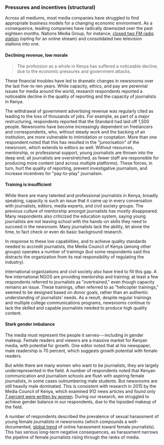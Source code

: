 ### Pressures and incentives (structural)

Across all mediums, most media companies have struggled to find appropriate business models for a changing economic environment. As a consequence, leading companies have radically downsized over the past eighteen months. Nations Media Group, for instance, [closed two FM radio station](https://twitter.com/NationMediaGrp/status/748393955688128516/photo/1?ref_src=twsrc%5Etfw&ref_url=http%3A%2F%2Fwww.africanews.com%2F2016%2F06%2F30%2Fkenya-s-nation-media-group-shuts-down-tv-and-radio-stations%2F) (opting for an online stream) and consolidated two television stations into one.

#### Declining revenue, low morale

<blockquote class="floatLeft">
  <p>The profession as a whole in Kenya has suffered a noticeable decline, due to the economic pressures and government attacks.</p>
</blockquote>

These financial troubles have led to dramatic changes in newsrooms over the last five-to-ten years. While capacity, ethics, and pay are perennial issues for media around the world, research respondents reported a noticeable decline in the quality of reporting and the capacity of journalists in Kenya.

The withdrawal of government advertising revenue was regularly cited as leading to the loss of thousands of jobs. For example, as part of a major restructuring, respondents reported that the Standard had laid off 1,500 people. Newsrooms have become increasingly dependent on freelancers and correspondents, who, without steady work and the backing of an institution, are more vulnerable to intimidation or cooptation. More than one respondent noted that this has resulted in the "juniorisation" of the newsroom, which extends to editors as well. Without resources, mentorship, or professional support, young journalists are thrown into the deep end; all journalists are overstretched, as fewer staff are responsible for producing more content (and across multiple platforms). These forces, in turn, hurt the quality of reporting, prevent investigative journalism, and increase incentives for "pay-to-play" journalism.

#### Training is insufficient

While there are many talented and professional journalists in Kenya, broadly speaking, capacity is such an issue that it came up in every conversation with journalists, editors, media experts, and civil society groups. The previous culture of mentorship amongst journalists has mostly disappeared. Many respondents also criticized the education system, saying young journalists are not leaving school with the hands-on skills they need to succeed in the newsroom. Many journalists lack the ability, let alone the time, to fact check or even do basic background research.

In response to these low capabilities, and to achieve quality standards needed to accredit journalists, the Media Council of Kenya (among other groups) operates a number of trainings (but some respondents said this distracts the organization from its real responsibility of regulating the industry).

International organizations and civil society also have tried to fill this gap.  A few international NGOS are providing mentorship and training; at least a few respondents referred to journalists as "overtrained," even though capacity remains an issue. These trainings, often referred to as "helicopter trainings," seemed to be designed based on donor goals, rather than an authentic understanding of journalists' needs. As a result, despite regular trainings and multiple college communications programs, newsrooms continue to lack the skilled and capable journalists needed to produce high quality content.

#### Stark gender imbalance

The media must represent the people it serves---including in gender makeup. Female readers and viewers are a massive market for Kenyan media, with potential for growth. One editor noted that at his newspaper, male readership is 70 percent, which suggests growth potential with female readers.

But while there are many women who want to be journalists, they are largely underrepresented in the field. A number of respondents noted that Kenyan communication and journalism schools are flush with aspiring female journalists, in some cases outnumbering male students. But newsrooms are still heavily male dominated. This is consistent with research in 2015 by the Media Council of Kenya, which examined 912 news articles and found only [7 percent were written by women](http://www.daogewe.org/index.php/publications/reports/34-the-gender-agenda-assessing-gender-issues-in-the-media/file). During our research, we struggled to achieve gender balance in our respondents, due to the lopsided makeup of the field.

A number of respondents described the prevalence of sexual harassment of young female journalists in newsrooms (which compounds a well-documented, [global trend](https://ijnet.org/en/blog/how-newsrooms-can-fight-online-harassment-targeting-female-journalists) of online harassment toward female journalists). This has serious long-term negative consequences, as harassment narrows the pipeline of female journalists rising through the ranks of media.
